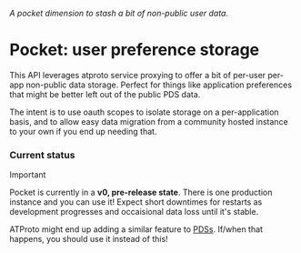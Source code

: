 _A pocket dimension to stash a bit of non-public user data._


# Pocket: user preference storage

This API leverages atproto service proxying to offer a bit of per-user per-app non-public data storage.
Perfect for things like application preferences that might be better left out of the public PDS data.

The intent is to use oauth scopes to isolate storage on a per-application basis, and to allow easy data migration from a community hosted instance to your own if you end up needing that.


### Current status

> [!important]
> Pocket is currently in a **v0, pre-release state**. There is one production instance and you can use it! Expect short downtimes for restarts as development progresses and occaisional data loss until it's stable.

ATProto might end up adding a similar feature to [PDSs](https://atproto.com/guides/glossary#pds-personal-data-server). If/when that happens, you should use it instead of this!
